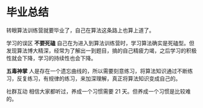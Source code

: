 # 毕业总结

转眼算法训练营就要毕业了，自己在算法这条路上也算上道了。

学习的误区
**不要死磕**
自己在为进入到算法训练营时，学习算法确实是死磕型。但发现算法博大精深，经常为了解出一到题目，搞的自己精疲力竭，之后学习的积极性就会下降，学习的持续性也会下降。

**五毒神掌**
人是存在一个遗忘曲线的，所以需要刻意练习，将算法知识通过不断练习，反复练习，有规律的练习，来加深理解，真正将算法知识变成自己的。

社群互动
相信大家都听过，养成一个习惯需要 21 天。但养成一个习惯是比较难的。
